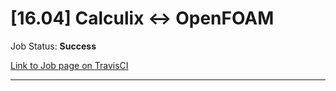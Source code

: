 # [16.04] Calculix <-> OpenFOAM

Job Status: **Success**

[Link to Job page on TravisCI](https://travis-ci.org/precice/systemtests/jobs/641751202)

---